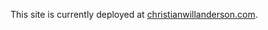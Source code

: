 This site is currently deployed at [christianwillanderson.com](https://www.christianwillanderson.com/).
